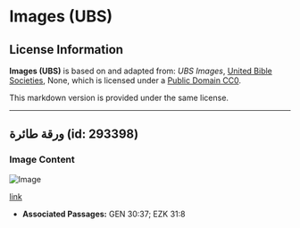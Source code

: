 # Images (UBS)

## License Information

**Images (UBS)** is based on and adapted from: _UBS Images_, [United Bible Societies](https://unitedbiblesocieties.org/), None, which is licensed under a [Public Domain CC0](https://creativecommons.org/public-domain/cc0/).

This markdown version is provided under the same license.



--------------------------------

## ورقة طائرة (id: 293398)

### Image Content

![Image](https://cdn.aquifer.bible/aquifer-content/resources/Media/WEB-0723_plane_leaf.jpg)

[link](https://cdn.aquifer.bible/aquifer-content/resources/Media/WEB-0723_plane_leaf.jpg)

* **Associated Passages:** GEN 30:37; EZK 31:8

